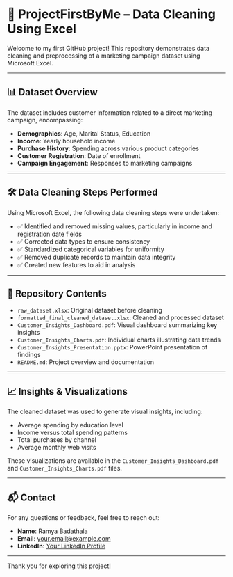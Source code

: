 # 🧹 ProjectFirstByMe – Data Cleaning Using Excel

Welcome to my first GitHub project! This repository demonstrates data cleaning and preprocessing of a marketing campaign dataset using Microsoft Excel.

---

## 📊 Dataset Overview

The dataset includes customer information related to a direct marketing campaign, encompassing:

- **Demographics**: Age, Marital Status, Education
- **Income**: Yearly household income
- **Purchase History**: Spending across various product categories
- **Customer Registration**: Date of enrollment
- **Campaign Engagement**: Responses to marketing campaigns

---

## 🛠️ Data Cleaning Steps Performed

Using Microsoft Excel, the following data cleaning steps were undertaken:

- ✅ Identified and removed missing values, particularly in income and registration date fields
- ✅ Corrected data types to ensure consistency
- ✅ Standardized categorical variables for uniformity
- ✅ Removed duplicate records to maintain data integrity
- ✅ Created new features to aid in analysis

---

## 📁 Repository Contents

- `raw_dataset.xlsx`: Original dataset before cleaning
- `formatted_final_cleaned_dataset.xlsx`: Cleaned and processed dataset
- `Customer_Insights_Dashboard.pdf`: Visual dashboard summarizing key insights
- `Customer_Insights_Charts.pdf`: Individual charts illustrating data trends
- `Customer_Insights_Presentation.pptx`: PowerPoint presentation of findings
- `README.md`: Project overview and documentation

---

## 📈 Insights & Visualizations

The cleaned dataset was used to generate visual insights, including:

- Average spending by education level
- Income versus total spending patterns
- Total purchases by channel
- Average monthly web visits

These visualizations are available in the `Customer_Insights_Dashboard.pdf` and `Customer_Insights_Charts.pdf` files.

---

## 📬 Contact

For any questions or feedback, feel free to reach out:

- **Name**: Ramya Badathala
- **Email**: [your.email@example.com](mailto:your.email@example.com)
- **LinkedIn**: [Your LinkedIn Profile](https://www.linkedin.com/in/yourprofile)

---

Thank you for exploring this project!




